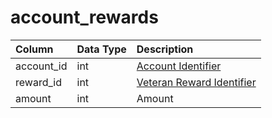 # account\_rewards

| Column | Data Type | Description |
| :--- | :--- | :--- |
| account\_id | int | [Account Identifier](account.md) |
| reward\_id | int | [Veteran Reward Identifier](../../../schema/categories/admin/veteran_reward_templates.md) |
| amount | int | Amount |

